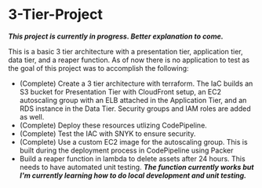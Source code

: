 # 3-Tier-Project

***This project is currently in progress.  Better explanation to come.***

This is a basic 3 tier architecture with a presentation tier, application tier, data tier, and a reaper function.
As of now there is no application to test as the goal of this project was to accomplish the following:
- (Complete) Create a 3 tier architecture with terraform.  The IaC builds an S3 bucket for Presentation Tier with CloudFront setup, an EC2 autoscaling group with an ELB attached in the Application Tier, and an RDS instance in the Data Tier.  Security groups and IAM roles are added as well.
- (Complete) Deploy these resources utlizing CodePipeline.  
- (Complete) Test the IAC with SNYK to ensure security.
- (Complete) Use a custom EC2 image for the autoscaling group.  This is built during the deployment process in CodePipeline using Packer
- Build a reaper function in lambda to delete assets after 24 hours.  This needs to have automated unit testing.
***The function currently works but I'm currently learning how to do local development and unit testing.***


